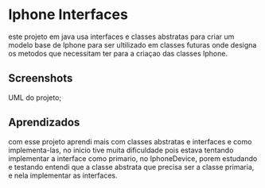 
# Iphone Interfaces

este projeto em java usa interfaces e classes abstratas para criar um modelo base de Iphone para ser ultilizado em classes futuras onde designa os metodos que necessitam ter para a criaçao das classes Iphone. 
## Screenshots

UML do projeto;


## Aprendizados

com esse projeto aprendi mais com classes abstratas e interfaces e como implementa-las, no inicio tive muita dificuldade pois estava tentando implementar a interface como primario, no IphoneDevice, porem estudando e testando entendi que a classe abstrata que precisa ser a classe primaria, e nela implementar as interfaces.

